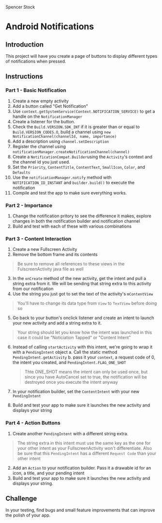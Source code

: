 Spencer Stock

# Android Notifications

## Introduction

This project will have you create a page of buttons to display different types of notifications when pressed.

## Instructions
### Part 1 - Basic Notification
1. Create a new empty activity
2. Add a button called "Get Notification"
3. Use `context.getSystemService(Context.NOTIFICATION_SERVICE)` to get a handle on the `NotificationManager`
4. Create a listener for the button.
5. Check the `Build.VERSION.SDK_INT` if it is greater than or equal to `Build.VERSION_CODES.O`, build a channel using `new NotificationChannel(channelId, name, importance)`
6. Add a description using `channel.setDescription`
7. Register the channel using `notificationManager.createNotificationChannel(channel)`
8. Create a `NotificationCompat.Builder`using the `Activity`'s context and the channel id you just used.
9. Set the `Priority`, `ContentTitle`, `ContentText`, `SmallIcon`, `Color`, and `Defaults`
10. Use the `notificationManager.notify` method with `NOTIFICATION_ID_INSTANT` and `builder.build()` to execute the notification
11. Compile and test the app to make sure everything works.

### Part 2 - Importance
1. Change the notification pritory to see the difference it makes, explore changes in both the notification builder and notification channel
2. Build and test with each of these with various combinations

### Part 3 - Content Interaction
1. Create a new Fullscreen Activity
2. Remove the bottom frame and its contents
> Be sure to remove all references to these views in the FulscreenActivity java file as well

3. In the `onCreate` method of the new activity, get the intent and pull a string extra from it. We will be sending that string extra to this activity from our notification
4. Use the string you just got to set the text of the activity's `mContentView`
> You'll have to change its data type from `View` to `TextView` before doing so

5. Go back to your button's onclick listener and create an intent to launch your new activity and add a string extra to it.
> Your string should let you know how the intent was launched in this case it could be "Noticiation Tapped" or "Content Intent"

6. Instead of calling `startActivity` with this intent, we're going to wrap it with a `PendingIntent` object
	a. Call the static method `PendingIntent.getActivity`
	b. pass it your `context`, a request code of 0, the intent you created, and `PendingIntent.FLAG_ONE_SHOT`
	> Thte ONE_SHOT means the intent can only be used once, but since you have AutoCancel set to true, the notification will be destroyed once you execute the intent anyway

7. In your notification builder, set the `ContentIntent` with your new `PendingIntent`
8. Build and test your app to make sure it launches the new activity and displays your string

### Part 4 - Action Buttons
1. Create another `PendingIntent` with a different string extra.
> The string extra in this intent must use the same key as the one for your other intent as your FullscreenActivity won't differentiate.
> Also be sure that this `PendingIntent` has a different `Request Code` than your other intent

2. Add an `Action` to your notification builder. Pass it a drawable id for an icon, a title, and your pending intent
3. Build and test your app to make sure it launches the new activity and displays your string.

## Challenge
In your testing, find bugs and small feature improvements that can improve the polish of your app.
